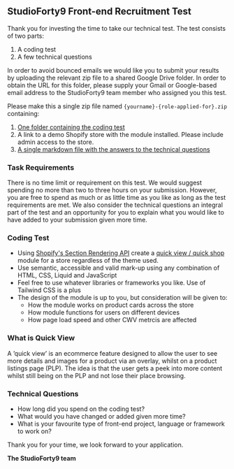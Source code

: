 ## StudioForty9 Front-end Recruitment Test

Thank you for investing the time to take our technical test. The test consists of two parts:

1. A coding test
2. A few technical questions

In order to avoid bounced emails we would like you to submit your results by uploading the relevant zip file to a shared Google Drive folder. 
In order to obtain the URL for this folder, please supply your Gmail or Google-based email address to the StudioForty9 team member who assigned you this test.

Please make this a single zip file named `{yourname}-{role-applied-for}.zip` containing:

1. [One folder containing the coding test](#coding-test)
2. A link to a demo Shopify store with the module installed. Please include admin access to the store.
3. [A single markdown file with the answers to the technical questions](#technical-questions)

### Task Requirements

There is no time limit or requirement on this test. 
We would suggest spending no more than two to three hours on your submission. However, you are free to spend as much or as little time as you like as long as the test requirements are met.
We also consider the technical questions an integral part of the test and an opportunity for you to explain what you would like to have added to your submission given more time.

### Coding Test

* Using [Shopify's Section Rendering API](https://shopify.dev/api/section-rendering) create a [quick view / quick shop](#what-is-quick-view) module for a store regardless of the theme used.
* Use semantic, accessible and valid mark-up using any combination of HTML, CSS, Liquid and JavaScript
* Feel free to use whatever libraries or frameworks you like. Use of Tailwind CSS is a plus
* The design of the module is up to you, but consideration will be given to:
    * How the module works on product cards across the store
    * How module functions for users on different devices
    * How page load speed and other CWV metrcis are affected

### What is Quick View

A ’quick view’ is an ecommerce feature designed to allow the user to see more details and images for a product via an overlay, whilst on a product listings page (PLP). The idea is that the user gets a peek into more content whilst still being on the PLP and not lose their place browsing.

### Technical Questions

* How long did you spend on the coding test?
* What would you have changed or added given more time?
* What is your favourite type of front-end project, language or framework to work on?

Thank you for your time, we look forward to your application.

__The StudioForty9 team__
